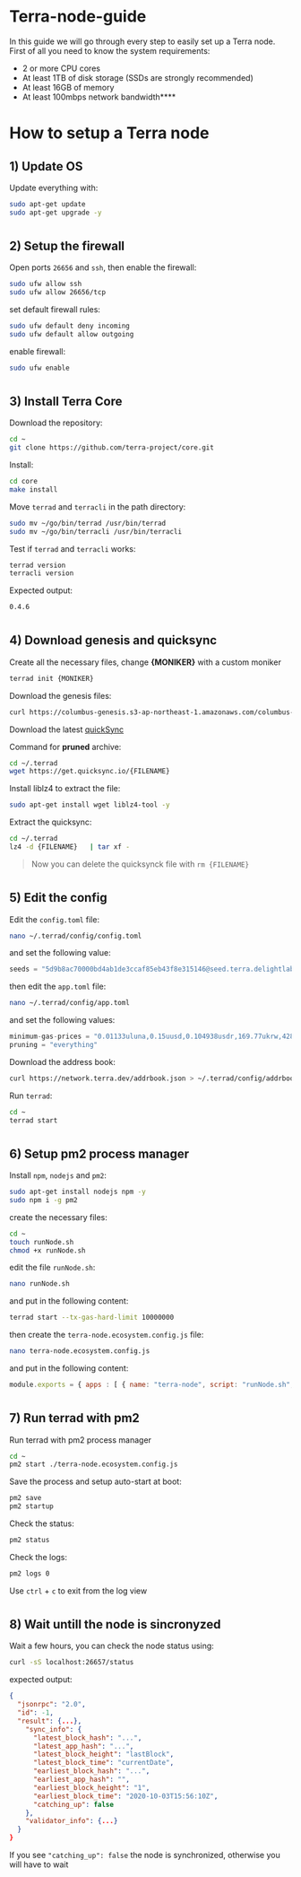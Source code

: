 # Terra-node-guide
In this guide we will go through every step to easily set up a Terra node. 
First of all you need to know the system requirements:
  * 2 or more CPU cores
  * At least 1TB of disk storage (SSDs are strongly recommended)
  * At least 16GB of memory
  * At least 100mbps network bandwidth****
#
# How to setup a Terra node
## 1) Update OS

Update everything with:
```bash
sudo apt-get update
sudo apt-get upgrade -y
```
#
## 2) Setup the firewall

Open ports `26656` and `ssh`, then enable the firewall:
```bash
sudo ufw allow ssh
sudo ufw allow 26656/tcp
```
set default firewall rules:
```bash
sudo ufw default deny incoming
sudo ufw default allow outgoing
```
enable firewall:
```bash
sudo ufw enable
```
#
## 3) Install Terra Core
Download the repository:
```bash
cd ~
git clone https://github.com/terra-project/core.git
```
Install:
```bash
cd core
make install
```
Move `terrad` and `terracli` in the path directory:
```bash
sudo mv ~/go/bin/terrad /usr/bin/terrad
sudo mv ~/go/bin/terracli /usr/bin/terracli
```
Test if `terrad` and `terracli` works:
```bash
terrad version 
terracli version
```
Expected output:
```bash
0.4.6
```
#
## 4) Download genesis and quicksync
Create all the necessary files, change **{MONIKER}** with a custom moniker
```bash
terrad init {MONIKER}
```
Download the genesis files:
```bash
curl https://columbus-genesis.s3-ap-northeast-1.amazonaws.com/columbus-4-genesis.json > ~/.terrad/config/genesis.json
```
Download the latest [quickSync](https://terra.quicksync.io/)

Command for **pruned** archive:
```bash
cd ~/.terrad
wget https://get.quicksync.io/{FILENAME} 
```
Install liblz4 to extract the file:
```bash
sudo apt-get install wget liblz4-tool -y
```
Extract the quicksync:
```bash
cd ~/.terrad
lz4 -d {FILENAME}   | tar xf -
```
> Now you can delete the quicksynck file with `rm {FILENAME}  `
#
## 5) Edit the config
Edit the `config.toml` file:
```bash
nano ~/.terrad/config/config.toml
``` 
and set the following value:
```python
seeds = "5d9b8ac70000bd4ab1de3ccaf85eb43f8e315146@seed.terra.delightlabs.io:26656,6d8e943c049a80c161a889cb5fcf3d184215023e@public-seed2.terra.dev:26656,87048bf71526fb92d73733ba3ddb79b7a83ca11e@public-seed.terra.dev:26656"
```
then edit the `app.toml` file:
```bash
nano ~/.terrad/config/app.toml
```
and set the following values:
```python
minimum-gas-prices = "0.01133uluna,0.15uusd,0.104938usdr,169.77ukrw,428.571umnt,0.125ueur,0.98ucny,16.37ujpy,0.11ugbp,10.88uinr,0.19ucad,0.14uchf,0.19uaud,0.2usgd,4.62uthb,1.25usek"
pruning = "everything"
```
Download the address book:
```bash
curl https://network.terra.dev/addrbook.json > ~/.terrad/config/addrbook.json
```
Run `terrad`:
```bash
cd ~
terrad start
```
#
## 6) Setup pm2 process manager
Install `npm`, `nodejs` and `pm2`:
```bash
sudo apt-get install nodejs npm -y
sudo npm i -g pm2
```
create the necessary files:
```bash
cd ~
touch runNode.sh
chmod +x runNode.sh
```
edit the file `runNode.sh`:
```bash
nano runNode.sh
```
and put in the following content:
```bash
terrad start --tx-gas-hard-limit 10000000
```
then create the `terra-node.ecosystem.config.js` file:
```bash
nano terra-node.ecosystem.config.js
```
and put in the following content:
```js
module.exports = { apps : [ { name: "terra-node", script: "runNode.sh", exec_mode: "fork", exec_interpreter: "bash"} ] }
```
#
## 7) Run terrad with pm2
Run terrad with pm2 process manager
```bash
cd ~
pm2 start ./terra-node.ecosystem.config.js
```
Save the process and setup auto-start at boot:
```bash
pm2 save
pm2 startup
```
Check the status:
```bash
pm2 status
```
Check the logs:
```bash
pm2 logs 0
```
Use  `ctrl` + `c` to exit from the log view
#
## 8) Wait untill the node is sincronyzed 
Wait a few hours, you can check the node status using:
```bash
curl -sS localhost:26657/status
```
expected output:
```json
{
  "jsonrpc": "2.0",
  "id": -1,
  "result": {...},
    "sync_info": {
      "latest_block_hash": "...",
      "latest_app_hash": "...",
      "latest_block_height": "lastBlock",
      "latest_block_time": "currentDate",
      "earliest_block_hash": "...",
      "earliest_app_hash": "",
      "earliest_block_height": "1",
      "earliest_block_time": "2020-10-03T15:56:10Z",
      "catching_up": false
    },
    "validator_info": {...}
  }
}
```
If you see  `"catching_up": false` the node is synchronized, otherwise you will have to wait
